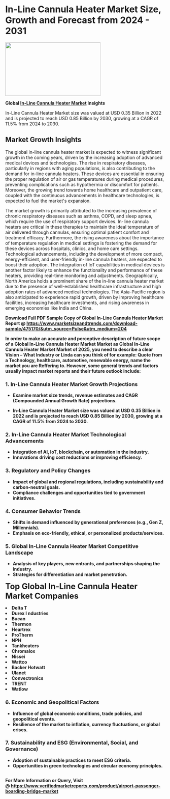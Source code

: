 <H1>In-Line Cannula Heater Market Size, Growth and Forecast from 2024 - 2031</H1><img class="aligncenter size-medium wp-image-584254" src="https://thirdeyenews.in/wp-content/uploads/2024/09/Global-Market-Research-300x168.jpeg" alt="" width="300" height="168" /><p><strong>Global&nbsp;<a href="https://www.marketsizeandtrends.com/download-sample/475170/&amp;utm_source=Pulse&amp;utm_medium=204">In-Line Cannula Heater Market</a> Insights</strong></p><p>In-Line Cannula Heater Market size was valued at USD 0.35 Billion in 2022 and is projected to reach USD 0.85 Billion by 2030, growing at a CAGR of 11.5% from 2024 to 2030.</p><p><h2>Market Growth Insights</h2> The global in-line cannula heater market is expected to witness significant growth in the coming years, driven by the increasing adoption of advanced medical devices and technologies. The rise in respiratory diseases, particularly in regions with aging populations, is also contributing to the demand for in-line cannula heaters. These devices are essential in ensuring the proper regulation of air or gas temperatures during medical procedures, preventing complications such as hypothermia or discomfort for patients. Moreover, the growing trend towards home healthcare and outpatient care, coupled with the continuous advancements in healthcare technologies, is expected to fuel the market's expansion. <p><strong></strong></p> The market growth is primarily attributed to the increasing prevalence of chronic respiratory diseases such as asthma, COPD, and sleep apnea, which require the use of respiratory support devices. In-line cannula heaters are critical in these therapies to maintain the ideal temperature of air delivered through cannulas, ensuring optimal patient comfort and treatment efficacy. Furthermore, the rising awareness about the importance of temperature regulation in medical settings is fostering the demand for these devices across hospitals, clinics, and home care settings. Technological advancements, including the development of more compact, energy-efficient, and user-friendly in-line cannula heaters, are expected to boost their adoption. The integration of IoT capabilities in medical devices is another factor likely to enhance the functionality and performance of these heaters, providing real-time monitoring and adjustments. Geographically, North America holds a prominent share of the in-line cannula heater market due to the presence of well-established healthcare infrastructure and high adoption rates of advanced medical technologies. The Asia-Pacific region is also anticipated to experience rapid growth, driven by improving healthcare facilities, increasing healthcare investments, and rising awareness in emerging economies like India and China. <p><strong></p><p><span class=""><strong>Download Full PDF Sample Copy of Global In-Line Cannula Heater Market Report</strong> @ <a href="https://www.marketsizeandtrends.com/download-sample/475170/&amp;utm_source=Pulse&amp;utm_medium=204" target="_blank">https://www.marketsizeandtrends.com/download-sample/475170/&amp;utm_source=Pulse&amp;utm_medium=204</a></span></p><p>In order to make an accurate and perceptive description of future scope of a Global&nbsp;In-Line Cannula Heater Market Market as Global&nbsp;In-Line Cannula Heater Market Market of 2025, you need to describe a clear Vision &ndash; What Industry or Linda can you think of for example: Quote from a Technology, healthcare, automotive, renewable energy, name the market you are Reffering to. However, some general trends and factors usually impact market reports and their future outlook include:</p><h3>1.&nbsp;<strong>In-Line Cannula Heater Market Growth Projections</strong></h3><ul><li>Examine market size trends, revenue estimates and CAGR (Compounded Annual Growth Rate) projections.</li><li><p>In-Line Cannula Heater Market size was valued at USD 0.35 Billion in 2022 and is projected to reach USD 0.85 Billion by 2030, growing at a CAGR of 11.5% from 2024 to 2030.</p></li></ul><h3>2.&nbsp;<strong>In-Line Cannula Heater Market Technological Advancements</strong></h3><ul><li>Integration of AI, IoT, blockchain, or automation in the industry.</li><li>Innovations driving cost reductions or improving efficiency.</li></ul><h3>3.&nbsp;<strong>Regulatory and Policy Changes</strong></h3><ul><li>Impact of global and regional regulations, including sustainability and carbon-neutral goals.</li><li>Compliance challenges and opportunities tied to government initiatives.</li></ul><h3>4.&nbsp;<strong>Consumer Behavior Trends</strong></h3><ul><li>Shifts in demand influenced by generational preferences (e.g., Gen Z, Millennials).</li><li>Emphasis on eco-friendly, ethical, or personalized products/services.</li></ul><h3>5.&nbsp;<strong>Global In-Line Cannula Heater Market Competitive Landscape</strong></h3><ul><li>Analysis of key players, new entrants, and partnerships shaping the industry.</li><li>Strategies for differentiation and market penetration.</li></ul><p data-pm-slice="1 1 []"><span style="color: inherit; font-family: inherit; font-size: 25px;">Top Global In-Line Cannula Heater Market Companies</span></p><div class="" data-test-id=""><p><li>Delta T</li><li> Durex I ndustries</li><li> Bucan</li><li> Thermon</li><li> Heartrex</li><li> ProTherm</li><li> NPH</li><li> Tankheaters</li><li> Chromalox</li><li> Nissei</li><li> Wattco</li><li> Backer Hotwatt</li><li> Ulanet</li><li> Convectronics</li><li> TRENT</li><li> Watlow</li></p></div><h3>6.&nbsp;<strong>Economic and Geopolitical Factors</strong></h3><ul><li>Influence of global economic conditions, trade policies, and geopolitical events.</li><li>Resilience of the market to inflation, currency fluctuations, or global crises.</li></ul><h3>7.&nbsp;<strong>Sustainability and ESG (Environmental, Social, and Governance)</strong></h3><ul><li>Adoption of sustainable practices to meet ESG criteria.</li><li>Opportunities in green technologies and circular economy principles.</li></ul><h2><strong style="font-size: 14px;">For More Information or Query, Visit @&nbsp;</strong><a style="background-color: #ffffff; font-size: 14px;" href="https://www.marketsizeandtrends.com/report/in-line-cannula-heater-market/" target="_blank">https://www.verifiedmarketreports.com/product/airport-passenger-boarding-bridge-market</a></h2>

